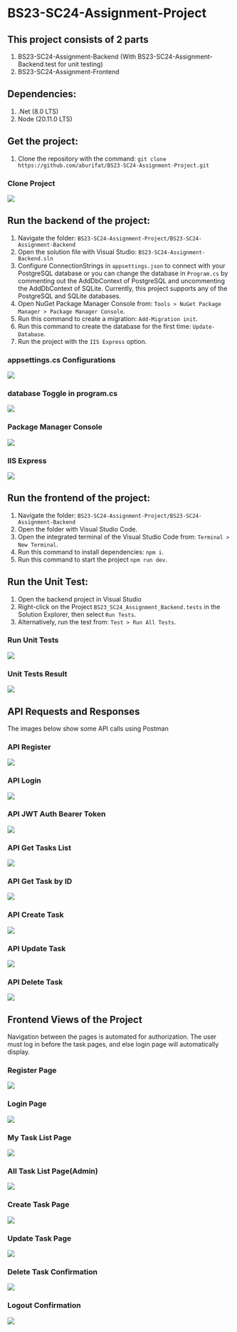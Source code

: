 # BS23-SC24-Assignment-Project
## This project consists of 2 parts
1. BS23-SC24-Assignment-Backend (With BS23-SC24-Assignment-Backend.test for unit testing)
2. BS23-SC24-Assignment-Frontend

## Dependencies:
1. .Net (8.0 LTS)
2. Node (20.11.0 LTS)

## Get the project:
1. Clone the repository with the command: `git clone https://github.com/aburifat/BS23-SC24-Assignment-Project.git`

### Clone Project
![](/Screenshots/clone-project.jpg)

## Run the backend of the project:
1. Navigate the folder: `BS23-SC24-Assignment-Project/BS23-SC24-Assignment-Backend`
2. Open the solution file with Visual Studio: `BS23-SC24-Assignment-Backend.sln`
3. Configure ConnectionStrings in `appsettings.json` to connect with your PostgreSQL database or you can change the database in `Program.cs` by commenting out the AddDbContext of PostgreSQL and uncommenting the AddDbContext of SQLite. Currently, this project supports any of the PostgreSQL and SQLite databases.
4. Open NuGet Package Manager Console from: `Tools > NuGet Package Manager > Package Manager Console`.
5. Run this command to create a migration: `Add-Migration init`.
6. Run this command to create the database for the first time: `Update-Database`.
7. Run the project with the `IIS Express` option.

### appsettings.cs Configurations
![](/Screenshots/appsettings-config.jpg)

### database Toggle in program.cs
![](/Screenshots/toggle-database-in-program-cs.jpg)

### Package Manager Console
![](/Screenshots/package-manager-console.jpg)

### IIS Express
![](/Screenshots/select-iis-express.jpg)

## Run the frontend of the project:
1. Navigate the folder: `BS23-SC24-Assignment-Project/BS23-SC24-Assignment-Backend`
2. Open the folder with Visual Studio Code.
3. Open the integrated terminal of the Visual Studio Code from: `Terminal > New Terminal`.
4. Run this command to install dependencies: `npm i`.
5. Run this command to start the project `npm run dev`.

## Run the Unit Test:
1. Open the backend project in Visual Studio
2. Right-click on the Project `BS23_SC24_Assignment_Backend.tests` in the Solution Explorer, then select `Run Tests`.
3. Alternatively, run the test from: `Test > Run All Tests`.

### Run Unit Tests
![](/Screenshots/run-unit-test.jpg)

### Unit Tests Result
![](/Screenshots/unit-test-result.jpg)

## API Requests and Responses
The images below show some API calls using Postman

### API Register
![](/Screenshots/api-register.jpg)

### API Login
![](/Screenshots/api-login.jpg)

### API JWT Auth Bearer Token
![](/Screenshots/jwt-token-in-header.jpg)

### API Get Tasks List
![](/Screenshots/api-get-task-list.jpg)

### API Get Task by ID
![](/Screenshots/api-get-task-by-id.jpg)

### API Create Task
![](/Screenshots/api-create-task.jpg)

### API Update Task
![](/Screenshots/api-update-task.jpg)

### API Delete Task
![](/Screenshots/api-delete-task.jpg)

## Frontend Views of the Project
Navigation between the pages is automated for authorization. The user must log in before the task pages, and else login page will automatically display.

### Register Page
![](/Screenshots/frontend-register.jpg)

### Login Page
![](/Screenshots/frontend-login.jpg)

### My Task List Page
![](/Screenshots/frontend-my-task-list.jpg)

### All Task List Page(Admin)
![](/Screenshots/frontend-admin-all-task-list.jpg)

### Create Task Page
![](/Screenshots/frontend-create-task.jpg)

### Update Task Page
![](/Screenshots/frontend-update-task.jpg)

### Delete Task Confirmation
![](/Screenshots/frontend-delete-task.jpg)

### Logout Confirmation
![](/Screenshots/frontend-logout.jpg)
